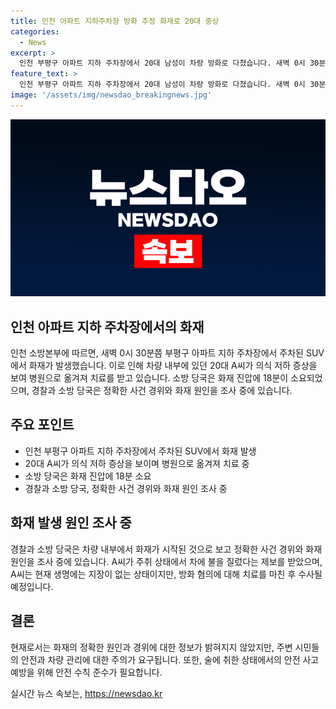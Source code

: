 ```yaml
---
title: 인천 아파트 지하주차장 방화 추정 화재로 20대 중상
categories:
  - News
excerpt: >
  인천 부평구 아파트 지하 주차장에서 20대 남성이 차량 방화로 다쳤습니다. 새벽 0시 30분쯤 SUV에서 발화된 불로 20대 A씨가 의식 저하 증상을 보였으나 119에 신고되어 병원으로 이송되어 치료 중입니다. 소방 당국은 불을 18분 만에 진압했으며, 경찰과 소방 당국은 사건 경위와 화재 원인을 조사 중입니다. A씨는 방화 혐의로 수사를 받을 예정이며 생명에는 지장이 없는 상태입니다. (사진=인천소방본부 제공)
feature_text: >
  인천 부평구 아파트 지하 주차장에서 20대 남성이 차량 방화로 다쳤습니다. 새벽 0시 30분쯤 SUV에서 발화된 불로 20대 A씨가 의식 저하 증상을 보였으나 119에 신고되어 병원으로 이송되어 치료 중입니다. 소방 당국은 불을 18분 만에 진압했으며, 경찰과 소방 당국은 사건 경위와 화재 원인을 조사 중입니다. A씨는 방화 혐의로 수사를 받을 예정이며 생명에는 지장이 없는 상태입니다. (사진=인천소방본부 제공)
image: '/assets/img/newsdao_breakingnews.jpg'
---
```


<p><img src="/assets/img/newsdao_breakingnews.jpg" alt="ontimetimes 속보" /></p>

<h2 data-ke-size="size26">인천 아파트 지하 주차장에서의 화재</h2>

<p data-ke-size="size16">인천 소방본부에 따르면, 새벽 0시 30분쯤 부평구 아파트 지하 주차장에서 주차된 SUV에서 화재가 발생했습니다. 이로 인해 차량 내부에 있던 20대 A씨가 의식 저하 증상을 보여 병원으로 옮겨져 치료를 받고 있습니다. 소방 당국은 화재 진압에 18분이 소요되었으며, 경찰과 소방 당국은 정확한 사건 경위와 화재 원인을 조사 중에 있습니다.</p>

<h2 data-ke-size="size26">주요 포인트</h2>

<ul>
<li>인천 부평구 아파트 지하 주차장에서 주차된 SUV에서 화재 발생</li>
<li>20대 A씨가 의식 저하 증상을 보이며 병원으로 옮겨져 치료 중</li>
<li>소방 당국은 화재 진압에 18분 소요</li>
<li>경찰과 소방 당국, 정확한 사건 경위와 화재 원인 조사 중</li>
</ul>

<h2 data-ke-size="size26">화재 발생 원인 조사 중</h2>

<p data-ke-size="size16">경찰과 소방 당국은 차량 내부에서 화재가 시작된 것으로 보고 정확한 사건 경위와 화재 원인을 조사 중에 있습니다. A씨가 주취 상태에서 차에 불을 질렀다는 제보를 받았으며, A씨는 현재 생명에는 지장이 없는 상태이지만, 방화 혐의에 대해 치료를 마친 후 수사될 예정입니다.</p>

<h2 data-ke-size="size26">결론</h2>

<p data-ke-size="size16">현재로서는 화재의 정확한 원인과 경위에 대한 정보가 밝혀지지 않았지만, 주변 시민들의 안전과 차량 관리에 대한 주의가 요구됩니다. 또한, 술에 취한 상태에서의 안전 사고 예방을 위해 안전 수칙 준수가 필요합니다. </p>
실시간 뉴스 속보는, <a href="https://newsdao.kr" rel="dofollow">https://newsdao.kr</a>



